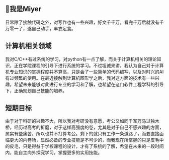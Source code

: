 ## 👋我是Miyer
日常除了接触代码之外，对写作也有一些兴趣，好文千千万，看完千万后就没有千万零一了，遂自己动手，丰衣足食。
## 计算机相关领域
我对C/C++有过系统的学习，对python有一点了解，而关于计算机相关的理论知识，正在学院课程的引导下进行系统的学习。不过坦诚来讲，我认为自己对于计算机专业知识的掌握程度并不算高，只是会了一些简单的代码编写，以及对时兴的AI有过频繁的使用。在最近接触到计算机图形学之后，我对这方面的技术有一些兴趣，希望未来能够对此进行专业的学习和了解，也希望在这门软件工程学科的引导下，正确规划自己技能的培养。
## 短期目标
由于对于科研的兴趣不大，所以我对考研没有意愿，考公又如同千军万马过独木桥，经历过高考的折磨，对于这样高强度的卷，尤其是对于自己不感兴趣的方面，属实有些痛苦，所以也并不打算考公。剩下的就只有工作一条道路了，而要直接面临更大的内卷场，显然必备的专业技能是不可少的，而我现在所掌握的只是皮毛中的皮毛，只是得益于学校课程的设计，才有了系统的了解，希望在未来的一段时间内，能自主向外探究学习，掌握更多的实用技能。

<!--
**Miyer003/Miyer003** is a ✨ _special_ ✨ repository because its `README.md` (this file) appears on your GitHub profile.

Here are some ideas to get you started:

- 🔭 I’m currently working on ...
- 🌱 I’m currently learning ...
- 👯 I’m looking to collaborate on ...
- 🤔 I’m looking for help with ...
- 💬 Ask me about ...
- 📫 How to reach me: ...
- 😄 Pronouns: ...
- ⚡ Fun fact: ...
-->

